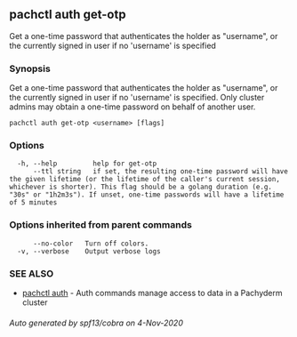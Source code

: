 ## pachctl auth get-otp

Get a one-time password that authenticates the holder as "username", or the currently signed in user if no 'username' is specified

### Synopsis

Get a one-time password that authenticates the holder as "username", or the currently signed in user if no 'username' is specified. Only cluster admins may obtain a one-time password on behalf of another user.

```
pachctl auth get-otp <username> [flags]
```

### Options

```
  -h, --help         help for get-otp
      --ttl string   if set, the resulting one-time password will have the given lifetime (or the lifetime of the caller's current session, whichever is shorter). This flag should be a golang duration (e.g. "30s" or "1h2m3s"). If unset, one-time passwords will have a lifetime of 5 minutes
```

### Options inherited from parent commands

```
      --no-color   Turn off colors.
  -v, --verbose    Output verbose logs
```

### SEE ALSO

* [pachctl auth](pachctl_auth.md)	 - Auth commands manage access to data in a Pachyderm cluster

###### Auto generated by spf13/cobra on 4-Nov-2020
